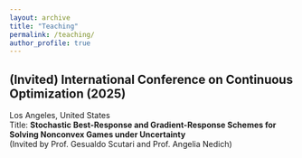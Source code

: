 ```yaml
---
layout: archive
title: "Teaching"
permalink: /teaching/
author_profile: true
---
```


## (Invited) International Conference on Continuous Optimization (2025)
Los Angeles, United States  
Title: **Stochastic Best-Response and Gradient-Response Schemes for Solving Nonconvex Games under Uncertainty**  
(Invited by Prof. Gesualdo Scutari and Prof. Angelia Nedich)
